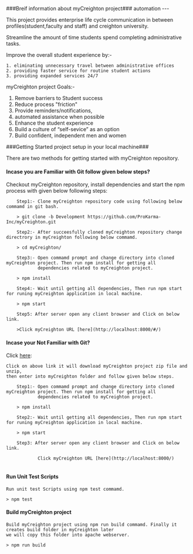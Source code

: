 ###Breif information about myCreighton project###
automation ---

This project provides enterprise life cycle communication in between profiles(student,faculty and staff) and 
creighton university.

Streamline the amount of time students spend completing administrative tasks.

 Improve the overall student experience by:-
 
	1. eliminating unnecessary travel between administrative offices
	2. providing faster service for routine student actions
	3. providing expanded services 24/7

myCreighton project Goals:-

1. Remove barriers to Student success
2. Reduce process "friction"
3. Provide reminders/notifications,
4. automated assistance when possible
5. Enhance the student experience
6. Build a culture of “self-sevice” as an option
7. Build confident, independent men and women


###Getting Started project setup in your local machine###

There are two methods for getting started with myCreighton repository.

#### Incase you are Familiar with Git follow given below steps? #####
Checkout myCreighton repository, install dependencies and start the npm process with given below following steps:

```
	Step1:- Clone myCreighton repository code using following below commamd in git bash.

	> git clone -b Development https://github.com/ProKarma-Inc/myCreighton.git 

	Step2:- After succeesfully cloned myCreighton repository change directrory in myCreighton following below commamd.

	> cd myCreighton/

	Step3:- Open commamd prompt and change directory into cloned myCreighton project. Then run npm install for getting all 
			dependencies related to myCreighton project.

	> npm install

	Step4:- Wait until getting all dependencies, Then run npm start for runing myCreighton application in local machine.

	> npm start

	Step5: After server open any client browser and Click on below link.

	>Click myCreighton URL [here](http://localhost:8000/#/)

```

#### Incase your Not Familiar with Git? #####
Click [here](http://github.com/ProKarma-Inc/myCreighton/archive/Development.zip):

	Click on above link it will download myCreighton project zip file and unzip, 
	then enter into myCreighton folder and follow given below steps.
```
	Step1:- Open commamd prompt and change directory into cloned myCreighton project. Then run npm install for getting all 
			dependencies related to myCreighton project.

	> npm install

	Step2:- Wait until getting all dependencies, Then run npm start for runing myCreighton application in local machine.

	> npm start

	Step3: After server open any client browser and Click on below link.

			Click myCreighton URL [here](http://localhost:8000/)
	
```

#### Run Unit Test Scripts #####

	Run unit test Scripts using npm test commamd.

    > npm test	

#### Build myCreighton project #####

	Build myCreighton project using npm run build commamd. Finally it creates build folder in myCreighton later 
	we will copy this folder into apache webserver.

	> npm run build